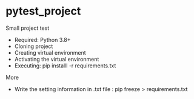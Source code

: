 # pytest_project
Small project test

- Required: Python 3.8+
- Cloning project
- Creating virtual environment
- Activating the virtual environment
- Executing: pip installl -r requirements.txt

More
- Write the setting information in .txt file : pip freeze > requirements.txt
